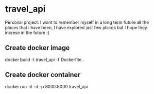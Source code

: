 # travel_api
Personal project: I want to remember myself in a long term future all the places that i have been, I have explored just few places but I hope they increse in the future :)

## Create docker image
docker build -t travel_api -f Dockerfile .

## Create docker container
docker run -it -d -p 8000:8000 travel_api
